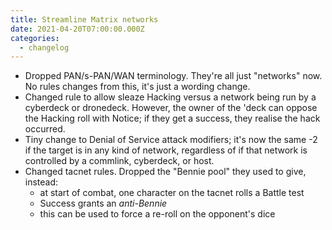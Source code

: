 ```yaml
---
title: Streamline Matrix networks
date: 2021-04-20T07:00:00.000Z
categories:
  - changelog
---
```


* Dropped PAN/s-PAN/WAN terminology. They're all just "networks" now. No rules changes from this, it's just a wording change.
* Changed rule to allow sleaze Hacking versus a network being run by a cyberdeck or dronedeck. However, the owner of the 'deck can oppose the Hacking roll with Notice; if they get a success, they realise the hack occurred.
* Tiny change to Denial of Service attack modifiers; it's now the same -2 if the target is in any kind of network, regardless of if that network is controlled by a commlink, cyberdeck, or host.
* Changed tacnet rules. Dropped the "Bennie pool" they used to give, instead:
  * at start of combat, one character on the tacnet rolls a Battle test
  * Success grants an *anti-Bennie*
  * this can be used to force a re-roll on the opponent's dice
<!--more-->